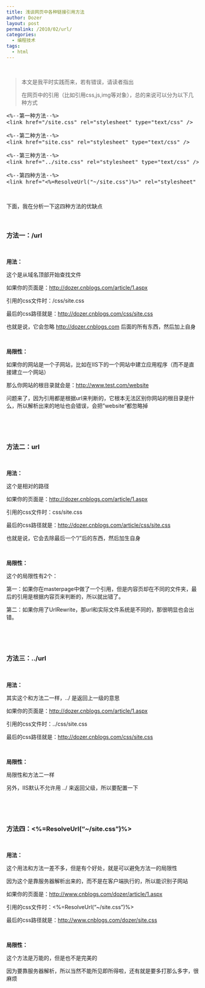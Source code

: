 ```yaml
---
title: 浅谈网页中各种链接引用方法
author: Dozer
layout: post
permalink: /2010/02/url/
categories:
  - 编程技术
tags:
  - html
---
```


&nbsp;

> 本文是我平时实践而来，若有错误，请读者指出
> 
> 在网页中的引用（比如引用css,js,img等对象），总的来说可以分为以下几种方式

<pre class="brush:xml">&lt;%--第一种方法--%&gt;
&lt;link href="/site.css" rel="stylesheet" type="text/css" /&gt;

&lt;%--第二种方法--%&gt;
&lt;link href="site.css" rel="stylesheet" type="text/css" /&gt;

&lt;%--第三种方法--%&gt;
&lt;link href="../site.css" rel="stylesheet" type="text/css" /&gt;

&lt;%--第四种方法--%&gt;
&lt;link href="&lt;%=ResolveUrl("~/site.css")%&gt;" rel="stylesheet" type="text/css" /&gt;</pre>

&nbsp;

下面，我在分析一下这四种方法的优缺点

<!--more-->

&nbsp;

### 方法一：/url

&nbsp;

**用法：**

这个是从域名顶部开始查找文件

如果你的页面是：http://dozer.cnblogs.com/article/1.aspx

引用的css文件时：/css/site.css

最后的css路径就是：http://dozer.cnblogs.com/css/site.css

也就是说，它会忽略 http://dozer.cnblogs.com 后面的所有东西，然后加上自身

&nbsp;

**局限性：**

如果你的网站是一个子网站，比如在IIS下的一个网站中建立应用程序（而不是直接建立一个网站）

那么你网站的根目录就会是：http://www.test.com/website

问题来了，因为引用都是根据url来判断的，它根本无法区别你网站的根目录是什么，所以解析出来的地址也会错误，会把&#8221;website&#8221;都忽略掉

&nbsp;

&nbsp;

### 方法二：url

&nbsp;

**用法：**

这个是相对的路径

如果你的页面是：http://dozer.cnblogs.com/article/1.aspx

引用的css文件时：css/site.css

最后的css路径就是：http://dozer.cnblogs.com/article/css/site.css

也就是说，它会去除最后一个&#8221;/&#8221;后的东西，然后加生自身

&nbsp;

**局限性：**

这个的局限性有2个：

第一：如果你在masterpage中做了一个引用，但是内容页却在不同的文件夹，最后的引用是根据内容页来判断的，所以就出错了。

第二：如果你用了UrlRewrite，那url和实际文件系统是不同的，那很明显也会出错。

&nbsp;

&nbsp;

### 方法三：../url

&nbsp;

**用法：**

其实这个和方法二一样，../ 是返回上一级的意思

如果你的页面是：http://dozer.cnblogs.com/article/1.aspx

引用的css文件时：../css/site.css

最后的css路径就是：http://dozer.cnblogs.com/css/site.css

&nbsp;

**局限性：**

局限性和方法二一样

另外，IIS默认不允许用 ../ 来返回父级，所以要配置一下

&nbsp;

&nbsp;

### 方法四：<%=ResolveUrl(&#8220;~/site.css&#8221;)%>

&nbsp;

**用法：**

这个用法和方法一差不多，但是有个好处，就是可以避免方法一的局限性

因为这个是靠服务器解析出来的，而不是在客户端执行的，所以能识别子网站

如果你的页面是：http://www.cnblogs.com/dozer/article/1.aspx

引用的css文件时：<%=ResolveUrl(&#8220;~/site.css&#8221;)%>

最后的css路径就是：http://www.cnblogs.com/dozer/site.css

&nbsp;

**局限性：**

这个方法是万能的，但是也不是完美的

因为要靠服务器解析，所以当然不能所见即所得啦，还有就是要多打那么多字，很麻烦
